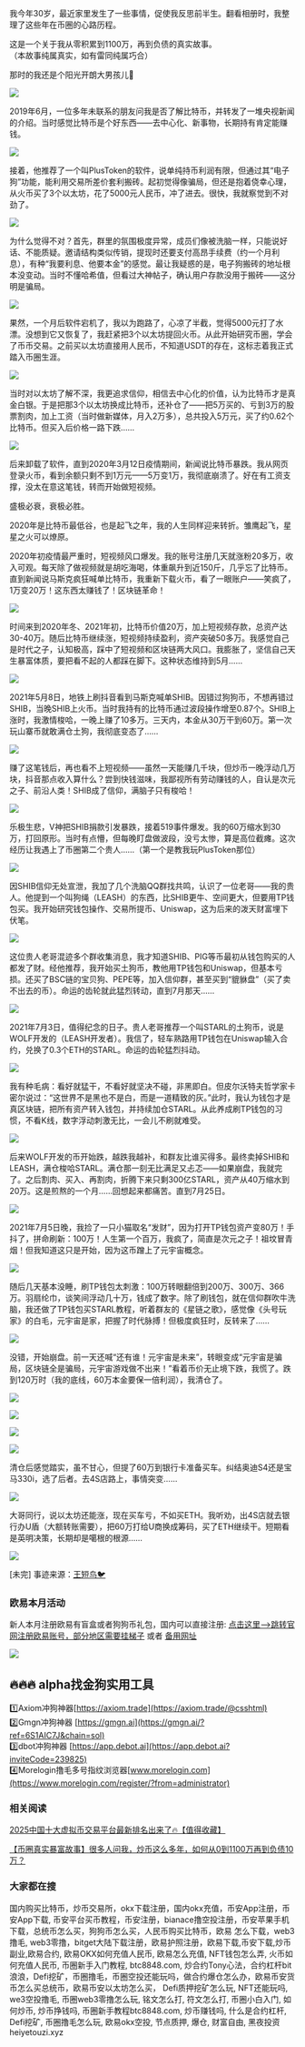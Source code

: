 我今年30岁，最近家里发生了一些事情，促使我反思前半生。翻看相册时，我整理了这些年在币圈的心路历程。

这是一个关于我从零积累到1100万，再到负债的真实故事。  
（本故事纯属真实，如有雷同纯属巧合）

那时的我还是个阳光开朗大男孩儿🫡

![](https://ac63e02.webp.li/biquanstory001-001.jpg)

2019年6月，一位多年未联系的朋友问我是否了解比特币，并转发了一堆央视新闻的介绍。当时感觉比特币是个好东西——去中心化、新事物，长期持有肯定能赚钱。

![](https://ac63e02.webp.li/biquanstory001-002.jpg)

接着，他推荐了一个叫PlusToken的软件，说单纯持币利润有限，但通过其“电子狗”功能，能利用交易所差价套利搬砖。起初觉得像骗局，但还是抱着侥幸心理，从火币买了3个以太坊，花了5000元人民币，冲了进去。很快，我就察觉到不对劲了。

![](https://ac63e02.webp.li/biquanstory001-003.jpg)

为什么觉得不对？首先，群里的氛围极度异常，成员们像被洗脑一样，只能说好话、不能质疑。邀请结构类似传销，提现时还要支付高昂手续费（约一个月利息），有种“我要利息、他要本金”的感觉。最让我疑惑的是，电子狗搬砖的地址根本没变动。当时不懂哈希值，但看过大神帖子，确认用户存款没用于搬砖——这分明是骗局。

![](https://ac63e02.webp.li//-004.jpg)

果然，一个月后软件宕机了，我以为跑路了，心凉了半截，觉得5000元打了水漂。没想到它又恢复了，我赶紧把3个以太坊提回火币。从此开始研究币圈，学会了币币交易。之前买以太坊直接用人民币，不知道USDT的存在，这标志着我正式踏入币圈生涯。

![](https://ac63e02.webp.li/biquanstory001-005.jpg)

当时对以太坊了解不深，我更追求信仰，相信去中心化的价值，认为比特币才是真金白银。于是把那3个以太坊换成比特币，还补仓了——把5万买的、亏到3万的股票割肉，加上工资（当时做新媒体，月入2万多），总共投入5万元，买了约0.62个比特币。但买入后价格一路下跌……

![](https://ac63e02.webp.li/biquanstory001-006.jpg)

后来卸载了软件，直到2020年3月12日疫情期间，新闻说比特币暴跌。我从网页登录火币，看到余额只剩不到1万元——5万变1万，我彻底崩溃了。好在有工资支撑，没太在意这笔钱，转而开始做短视频。

盛极必衰，衰极必胜。

2020年是比特币最低谷，也是起飞之年，我的人生同样迎来转折。雏鹰起飞，星星之火可以燎原。

2020年初疫情最严重时，短视频风口爆发。我的账号注册几天就涨粉20多万，收入可观。每天除了做视频就是胡吃海喝，体重飙升到近150斤，几乎忘了比特币。直到新闻说马斯克疯狂喊单比特币，我重新下载火币，看了一眼账户——笑疯了，1万变20万！这东西太赚钱了！区块链革命！

![](https://ac63e02.webp.li/biquanstory001-007.jpg)

时间来到2020年冬、2021年初，比特币价值20万，加上短视频存款，总资产达30-40万。随后比特币继续涨，短视频持续盈利，资产突破50多万。我感觉自己是时代之子，认知极高，踩中了短视频和区块链两大风口。我膨胀了，坚信自己天生暴富体质，要把看不起的人都踩在脚下。这种状态维持到5月……

![](https://ac63e02.webp.li/biquanstory001-008.jpg)

2021年5月8日，地铁上刷抖音看到马斯克喊单SHIB。因错过狗狗币，不想再错过SHIB，当晚SHIB上火币。当时我持有的比特币通过波段操作增至0.87个。SHIB上涨时，我激情梭哈，一晚上赚了10多万。三天内，本金从30万干到60万。第一次玩山寨币就敢满仓土狗，我彻底变态了……

![](https://ac63e02.webp.li/biquanstory001-009.jpg)

赚了这笔钱后，再也看不上短视频——虽然一天能赚几千块，但炒币一晚浮动几万块，抖音那点收入算什么？尝到快钱滋味，我鄙视所有劳动赚钱的人，自认是次元之子、前沿人类！SHIB成了信仰，满脑子只有梭哈！

![](https://ac63e02.webp.li/biquanstory001-010.jpg)

乐极生悲，V神把SHIB捐款引发暴跌，接着519事件爆发。我的60万缩水到30万，打回原形。当时有点懵，但每晚盯盘做波段，没亏太惨，算是高位截瘫。这次经历让我遇上了币圈第二个贵人……（第一个是教我玩PlusToken那位）

![](https://ac63e02.webp.li/biquanstory001-011.jpg)

因SHIB信仰无处宣泄，我加了几个洗脑QQ群找共鸣，认识了一位老哥——我的贵人。他提到一个叫狗绳（LEASH）的东西，比SHIB更牛、空间更大，但要用TP钱包买。我开始研究钱包操作、交易所提币、Uniswap，这为后来的泼天财富埋下伏笔。

![](https://ac63e02.webp.li/biquanstory001-012.jpg)

这位贵人老哥混迹多个群收集消息，我才知道SHIB、PIG等币最初从钱包购买的人都发了财。经他推荐，我开始买土狗币，教他用TP钱包和Uniswap，但基本亏损。还买了BSC链的宝贝狗、PEPE等，加入信仰群，甚至买到“貔貅盘”（买了卖不出去的币）。命运的齿轮就此猛烈转动，直到7月那天……

![](https://ac63e02.webp.li/biquanstory001-013.jpg)

2021年7月3日，值得纪念的日子。贵人老哥推荐一个叫STARL的土狗币，说是WOLF开发的（LEASH开发者）。我信了，轻车熟路用TP钱包在Uniswap输入合约，兑换了0.3个ETH的STARL。命运的齿轮猛烈抖动。

![](https://ac63e02.webp.li/biquanstory001-014.jpg)

我有种毛病：看好就猛干，不看好就坚决不碰，非黑即白。但皮尔沃特夫哲学家卡密尔说过：“这世界不是黑也不是白，而是一道精致的灰。”此时，我认为钱包才是真区块链，把所有资产转入钱包，并持续加仓STARL。从此养成刷TP钱包的习惯，不看K线，数字浮动刺激无比，一会儿不刷就难受。

![](https://ac63e02.webp.li/biquanstory001-015.jpg)

后来WOLF开发的币开始跌，越跌我越补，和群友比谁买得多。最终卖掉SHIB和LEASH，满仓梭哈STARL。满仓那一刻无比满足又忐忑——如果崩盘，我就完了。之后割肉、买入、再割肉，折腾下来只剩300亿STARL，资产从40万缩水到20万。这是煎熬的一个月……回想起来都痛苦。直到7月25日。

![](https://ac63e02.webp.li/biquanstory001-016.jpg)

2021年7月5日晚，我捡了一只小猫取名“发财”，因为打开TP钱包资产变80万！手抖了，拼命刷新：100万！人生第一个百万，我疯了，简直是次元之子！祖坟冒青烟！但我知道这只是开始，因为这币蹭上了元宇宙概念。

![](https://ac63e02.webp.li/biquanstory001-017.jpg)

随后几天基本没睡，刷TP钱包太刺激：100万转眼翻倍到200万、300万、366万。羽扇纶巾，谈笑间浮动几十万，钱成了数字。除了刷钱包，就在信仰群吹牛洗脑，我还做了TP钱包买STARL教程，听着群友的《星链之歌》，感觉像《头号玩家》的白毛，元宇宙是家，把握了时代脉搏！但极度疯狂时，反转来了……

![](https://ac63e02.webp.li/biquanstory001-018.jpg)

没错，开始崩盘。前一天还喊“还有谁！元宇宙是未来”，转眼变成“元宇宙是骗局，区块链全是骗局，元宇宙游戏做不出来！”看着币价无止境下跌，我慌了。跌到120万时（我的底线，60万本金要保一倍利润），我清仓了。

![](https://ac63e02.webp.li/biquanstory001-019.jpg)

![](https://ac63e02.webp.li/biquanstory001-020.jpg)

![](https://ac63e02.webp.li/biquanstory001-021.jpg)

![](https://ac63e02.webp.li/biquanstory001-022.jpg)

清仓后感觉踏实，虽不甘心，但提了60万到银行卡准备买车。纠结奥迪S4还是宝马330i，选了后者。去4S店路上，事情突变……

![](https://ac63e02.webp.li/biquanstory001-023.jpg)

大哥同行，说以太坊还能涨，现在买车亏，不如买ETH。我听劝，出4S店就去银行办U盾（大额转账需要），把60万打给U商换成筹码，买了ETH继续干。短期看是英明决策，长期却是噶根的根源……

![](https://ac63e02.webp.li/biquanstory001-024.jpg)

[未完] 事迹来源：[王短鸟🐦](https://twitter.com/wanghebbf)

### 欧易本月活动
新人本月注册欧易有盲盒或者狗狗币礼包，国内可以直接注册:  [点击这里–>跳转官网注册欧易账号，部分地区需要挂梯子](https://www.okx.com/zh-hans/join/74873351)  或者 [备用网址](https://www.chouyi.world/zh-hans/join/18639032)

[![](https://fe095ec.webp.li/top-10-exchanges-001.jpg)](https://www.chouyi.world/zh-hans/join/18639032)

## 🔥🔥🔥 alpha找金狗实用工具
1️⃣Axiom冲狗神器[https://axiom.trade](https://axiom.trade/@csshtml)  
2️⃣Gmgn冲狗神器 [https://gmgn.ai](https://gmgn.ai/?ref=6S1AIC7J&chain=sol)  
3️⃣dbot冲狗神器 [https://app.debot.ai](https://app.debot.ai?inviteCode=239825)  
4️⃣Morelogin撸毛多号指纹浏览器[www.morelogin.com](https://www.morelogin.com/register/?from=administrator)  

### 相关阅读
[2025中国十大虚拟币交易平台最新排名出来了🔥【值得收藏】](https://btc8848.com/top-10-exchanges/)

[【币圈真实暴富故事】很多人问我，炒币这么多年，如何从0到1100万再到负债10万？](https://heiyetouzi.xyz/biquanstory001/)

###  大家都在搜
国内购买比特币，炒币交易所，okx下载注册，国内okx充值，币安App注册，币安App下载, 币安平台买币教程，币安注册，bianace撸空投注册，币安苹果手机下载，总统币怎么买，狗狗币怎么买，人民币购买比特币，欧易 怎么下载，web3撸毛, web3零撸，bitget大陆下载注册，欧易护照注册，欧易下载,币安下载,炒币副业,欧易合约, 欧易OKX如何充值人民币, 欧易怎么充值, NFT钱包怎么弄, 火币如何充值人民币, 币圈新手入门教程, btc8848.com, 炒合约Tony心法，合约杠杆bit浪浪，Defi挖矿，币圈撸毛，币圈空投还能玩吗，做合约爆仓怎么办，欧易币安货币怎么买总统币，欧易币安以太坊怎么买， Defi质押挖矿怎么玩, NFT还能玩吗, we3空投撸毛, 币圈web3零撸怎么玩, 铭文怎么打, 符文怎么打, 币圈小白入门, 如何炒币, 炒币挣钱吗, 币圈新手教程btc8848.com, 炒币赚钱吗, 什么是合约杠杆, Defi挖矿, 币圈撸毛怎么玩, 欧易okx空投, 节点质押, 爆仓, 财富自由, 黑夜投资heiyetouzi.xyz